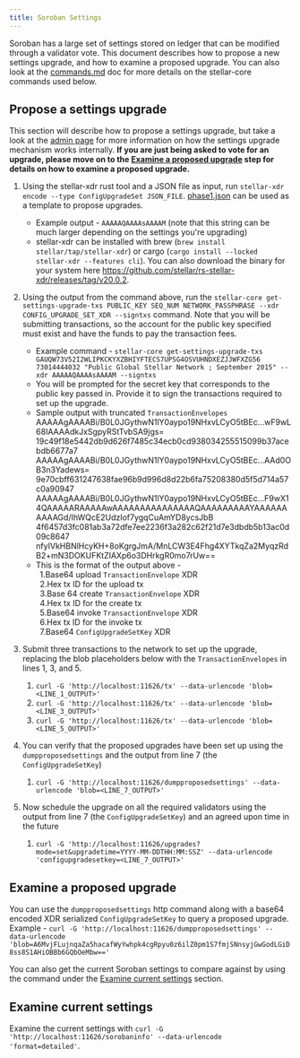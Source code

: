 ```yaml
---
title: Soroban Settings
---
```


Soroban has a large set of settings stored on ledger that can be modified
through a validator vote. This document describes how to propose a new settings
upgrade, and how to examine a proposed upgrade. You can also look at the
[commands.md](commands.md) doc for more details on the stellar-core commands used below.

## Propose a settings upgrade

This section will describe how to propose a settings upgrade, but take a look at
the [admin page](admin.md#upgrading-soroban-settings) for more information on
how the settings upgrade mechanism works internally. **If you are just being asked
to vote for an upgrade, please move on to the [Examine a proposed upgrade](#examine-a-proposed-upgrade) step for details on how to examine a
proposed upgrade.**

1. Using the stellar-xdr rust tool and a JSON file as input, run `stellar-xdr encode --type ConfigUpgradeSet JSON_FILE`. [phase1.json](../../soroban-settings/phase1.json) can be used as a template to propose upgrades.
    - Example output - `AAAAAQAAAAsAAAAM` (note that this string can be much larger depending on the settings you're upgrading)
    - stellar-xdr can be installed with brew (`brew install stellar/tap/stellar-xdr`) or cargo (``cargo install --locked stellar-xdr --features cli``). You can also download the binary for your system here https://github.com/stellar/rs-stellar-xdr/releases/tag/v20.0.2.

2. Using the output from the command above, run the `stellar-core get-settings-upgrade-txs PUBLIC_KEY SEQ_NUM NETWORK_PASSPHRASE --xdr CONFIG_UPGRADE_SET_XDR --signtxs` command. Note that you will be submitting transactions, so the account for the public key specified must exist and have the funds to pay the transaction fees.
    - Example command - `stellar-core get-settings-upgrade-txs GAUQW73V52I2WLIPKCKYXZBHIYFTECS7UPSG4OSVUHNDXEZJJWFXZG56 73014444032 "Public Global Stellar Network ; September 2015" --xdr AAAAAQAAAAsAAAAM --signtxs`
    - You will be prompted for the secret key that corresponds to the public key passed in. Provide it to sign the transactions required to set up the upgrade.
    - Sample output with truncated `TransactionEnvelopes`
        AAAAAgAAAABi/B0L0JGythwN1lY0aypo19NHxvLCyO5tBEc...wF9wL68IAAAAdkJxSgpyRStTvbSA9jgs=
        19c49f18e5442db9d626f7485c34ecb0cd938034255515099b37acebdb6677a7
        AAAAAgAAAABi/B0L0JGythwN1lY0aypo19NHxvLCyO5tBEc...AAd0OB3n3Yadews=
        9e70cbff631247638fae96b9d996d8d22b6fa75208380d5f5d714a57c0a90947
        AAAAAgAAAABi/B0L0JGythwN1lY0aypo19NHxvLCyO5tBEc...F9wX14QAAAAARAAAAAwAAAAAAAAAAAAAAAQAAAAAAAAAYAAAAAAAAAAGd/IhWQcE2UdzIof7ygqCuAmYD8ycsJbB
        4f6457d3fc081ab3a72dfe7ee2236f3a282c62f21d7e3dbdb5b13ac0d09c8647
        nfyIVkHBNlHcyKH+8oKgrgJmA/MnLCW3E4Fhg4XYTkqZa2MyqzRdB2+mN3DOKUFKtZIAXp6o3DHrkgR0mo7rUw==
    - This is the format of the output above - <br> 
        &ensp;1.Base64 upload `TransactionEnvelope` XDR<br>
        &ensp;2.Hex tx ID for the upload tx<br>
        &ensp;3.Base 64 create `TransactionEnvelope` XDR<br>
        &ensp;4.Hex tx ID for the create tx<br>
        &ensp;5.Base64 invoke `TransactionEnvelope` XDR<br>
        &ensp;6.Hex tx ID for the invoke tx<br>
        &ensp;7.Base64 `ConfigUpgradeSetKey` XDR<br>
3. Submit three transactions to the network to set up the upgrade, replacing the blob placeholders below with the `TransactionEnvelopes` in lines 1, 3, and 5.
    1. `curl -G 'http://localhost:11626/tx' --data-urlencode 'blob=<LINE_1_OUTPUT>'`
    2. `curl -G 'http://localhost:11626/tx' --data-urlencode 'blob=<LINE_3_OUTPUT>'`
    3. `curl -G 'http://localhost:11626/tx' --data-urlencode 'blob=<LINE_5_OUTPUT>'`
4. You can verify that the proposed upgrades have been set up using the `dumpproposedsettings` and the output from line 7 (the `ConfigUpgradeSetKey`)
    1. `curl -G 'http://localhost:11626/dumpproposedsettings' --data-urlencode 'blob=<LINE_7_OUTPUT>'`
5. Now schedule the upgrade on all the required validators using the output from line 7 (the `ConfigUpgradeSetKey`) and an agreed upon time in the future
    1. `curl -G 'http://localhost:11626/upgrades?mode=set&upgradetime=YYYY-MM-DDTHH:MM:SSZ' --data-urlencode 'configupgradesetkey=<LINE_7_OUTPUT>'`


## Examine a proposed upgrade

You can use the `dumpproposedsettings` http command along with a base64 encoded XDR
serialized `ConfigUpgradeSetKey` to query a proposed upgrade. 
Example - `curl -G 'http://localhost:11626/dumpproposedsettings' --data-urlencode 'blob=A6MvjFLujnqaZa5hacafWyYwhpk4cgRpyu0z6ilZ0pm1S7fmjSNnsyjGwGodLGiD8ss8S1AHiOBBb6GQbOeMbw=='`

You can also get the current Soroban settings to compare against by using the command under the [Examine current settings](#examine-current-settings) section.

## Examine current settings

Examine the current settings with `curl -G 'http://localhost:11626/sorobaninfo' --data-urlencode 'format=detailed'`.